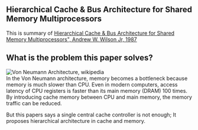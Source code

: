 ## Hierarchical Cache & Bus Architecture for Shared Memory Multiprocessors

This is summary of [Hierarchical Cache & Bus Architecture for Shared Memory Multiprocessors", Andrew W. Wilson Jr, 1987](https://dl.acm.org/doi/10.1145/30350.30378)

## What is the problem this paper solves?

![Von Neumann Architecture, wikipedia](https://upload.wikimedia.org/wikipedia/commons/thumb/e/e5/Von_Neumann_Architecture.svg/1920px-Von_Neumann_Architecture.svg.png)  
In the Von Neumann architecture, memory becomes a bottleneck because memory is much slower than CPU. Even in modern computers, access latency of CPU registers is faster than its main memory (DRAM) 100 times. By introducing cache memory between CPU and main memory, the memory traffic can be reduced.  

But this papers says a single central cache controller is not enough; It proposes hierarchical architecture in cache and memory.
